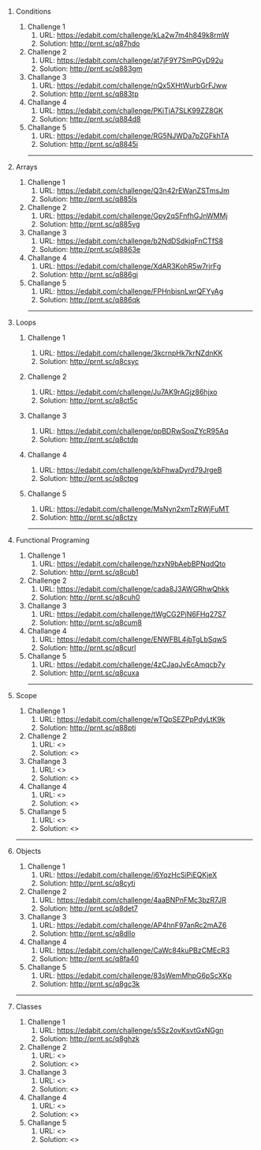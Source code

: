 
 1. Conditions
    1. Challenge 1
        1. URL: <https://edabit.com/challenge/kLa2w7m4h849k8rmW>
        2. Solution: <http://prnt.sc/q87hdo>
    2. Challenge 2
        1. URL: <https://edabit.com/challenge/at7jF9Y7SmPGyD92u>
        2. Solution: <http://prnt.sc/q883gm>
    3. Challange 3
        1. URL: <https://edabit.com/challenge/nQx5XHtWurbGrFJww>
        2. Solution: <http://prnt.sc/q883tp>
    4. Challange 4
        1. URL: <https://edabit.com/challenge/PKiTjA7SLK99ZZ8GK>
        2. Solution: <http://prnt.sc/q884d8>
    5. Challange 5
        1. URL: <https://edabit.com/challenge/RG5NJWDa7pZGFkhTA>
        2. Solution: <http://prnt.sc/q8845i> 
        ***
 2. Arrays
    1. Challenge 1
        1. URL: <https://edabit.com/challenge/Q3n42rEWanZSTmsJm> 
        2. Solution: <http://prnt.sc/q885ls> 
    2. Challenge 2
        1. URL: <https://edabit.com/challenge/Gpy2qSFnfhGJnWMMj>
        2. Solution: <http://prnt.sc/q885vg>
    3. Challange 3
        1. URL: <https://edabit.com/challenge/b2NdDSdkjqFnCTfS8>
        2. Solution: <http://prnt.sc/q8863e>
    4. Challange 4
        1. URL: <https://edabit.com/challenge/XdAR3KohR5w7rjrFg>
        2. Solution: <http://prnt.sc/q886gi>
    5. Challange 5
        1. URL: <https://edabit.com/challenge/FPHnbisnLwrQFYyAg>
        2. Solution: <http://prnt.sc/q886qk>
         ***

  3. Loops
     1. Challenge 1
        1. URL: <https://edabit.com/challenge/3kcrnpHk7krNZdnKK> 
        2. Solution: <http://prnt.sc/q8csyc> 
     2. Challenge 2
        1. URL: <https://edabit.com/challenge/Ju7AK9rAGjz86hjxo>
        2. Solution: <http://prnt.sc/q8ct5c>
     3. Challange 3
        1. URL: <https://edabit.com/challenge/ppBDRwSoqZYcR95Aq>
        2. Solution: <http://prnt.sc/q8ctdp>
     4. Challange 4
        1. URL: <https://edabit.com/challenge/kbFhwaDyrd79JrgeB>
        2. Solution: <http://prnt.sc/q8ctpg>
     5. Challange 5
        1. URL: <https://edabit.com/challenge/MsNyn2xmTzRWjFuMT>
        2. Solution: <http://prnt.sc/q8ctzy>  
        
         ***

  4. Functional Programing
     1. Challenge 1
        1. URL: <https://edabit.com/challenge/hzxN9bAebBPNqdQto> 
        2. Solution: <http://prnt.sc/q8cub1> 
     2. Challenge 2
        1. URL: <https://edabit.com/challenge/cada8J3AWGRhwQhkk>
        2. Solution: <http://prnt.sc/q8cuh0>
     3. Challange 3
        1. URL: <https://edabit.com/challenge/tWgCG2PjN6FHq27S7>
        2. Solution: <http://prnt.sc/q8cum8>
     4. Challange 4
        1. URL: <https://edabit.com/challenge/ENWFBL4jbTgLbSqwS>
        2. Solution: <http://prnt.sc/q8curl>
     5. Challange 5
        1. URL: <https://edabit.com/challenge/4zCJaqJvEcAmqcb7y>
        2. Solution: <http://prnt.sc/q8cuxa> 
        ***

  5. Scope
     1. Challenge 1
        1. URL: <https://edabit.com/challenge/wTQpSEZPpPdyLtK9k> 
        2. Solution: <http://prnt.sc/q88pti> 
     2. Challenge 2
        1. URL: <>
        2. Solution: <>
     3. Challange 3
        1. URL: <>
        2. Solution: <>
     4. Challange 4
        1. URL: <>
        2. Solution: <>
     5. Challange 5
        1. URL: <>
        2. Solution: <>    
       ***

  6. Objects
     1. Challenge 1
        1. URL: <https://edabit.com/challenge/i6YqzHcSiPiEQKjeX> 
        2. Solution: <http://prnt.sc/q8cyti> 
     2. Challenge 2
        1. URL: <https://edabit.com/challenge/4aaBNPnFMc3bzR7JR>
        2. Solution: <http://prnt.sc/q8det7>
     3. Challange 3
        1. URL: <https://edabit.com/challenge/AP4hnF97anRc2mAZ6>
        2. Solution: <http://prnt.sc/q8dllo>
     4. Challange 4
        1. URL: <https://edabit.com/challenge/CaWc84kuPBzCMEcR3>
        2. Solution: <http://prnt.sc/q8fa40>
     5. Challange 5
        1. URL: <https://edabit.com/challenge/83sWemMhpG6pScXKp>
        2. Solution: <http://prnt.sc/q8gc3k>
      ***

  7. Classes
     1. Challenge 1
        1. URL: <https://edabit.com/challenge/s5Sz2ovKsvtGxNGgn> 
        2. Solution: <http://prnt.sc/q8ghzk> 
     2. Challenge 2
        1. URL: <>
        2. Solution: <>
     3. Challange 3
        1. URL: <>
        2. Solution: <>
     4. Challange 4
        1. URL: <>
        2. Solution: <>
     5. Challange 5
        1. URL: <>
        2. Solution: <>            
